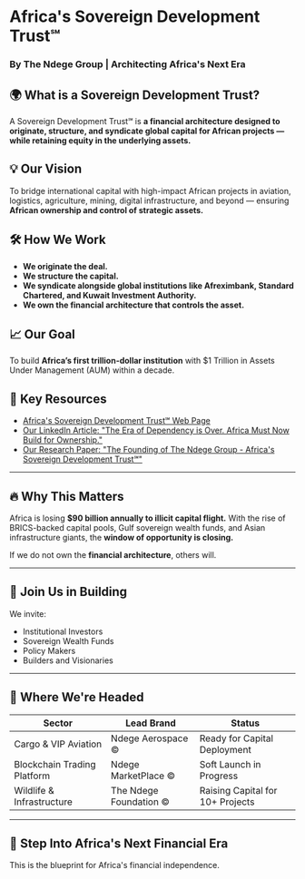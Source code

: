 # Africa's Sovereign Development Trust℠  
### By The Ndege Group | Architecting Africa's Next Era  

## 🌍 What is a Sovereign Development Trust?  
A Sovereign Development Trust℠ is **a financial architecture designed to originate, structure, and syndicate global capital for African projects — while retaining equity in the underlying assets.**  

## 💡 Our Vision  
To bridge international capital with high-impact African projects in aviation, logistics, agriculture, mining, digital infrastructure, and beyond — ensuring **African ownership and control of strategic assets.**  

## 🛠️ How We Work  
- **We originate the deal.**  
- **We structure the capital.**  
- **We syndicate alongside global institutions like Afreximbank, Standard Chartered, and Kuwait Investment Authority.**  
- **We own the financial architecture that controls the asset.**  

## 📈 Our Goal  
To build **Africa’s first trillion-dollar institution** with $1 Trillion in Assets Under Management (AUM) within a decade.  

## 🔗 Key Resources  
- [Africa's Sovereign Development Trust℠ Web Page](https://www.ndege.co.ke/africas-sovereign-development-trust)  
- [Our LinkedIn Article: "The Era of Dependency is Over. Africa Must Now Build for Ownership."](https://www.linkedin.com/pulse/africas-sovereign-development-trust)  
- [Our Research Paper: "The Founding of The Ndege Group - Africa's Sovereign Development Trust℠"](https://www.academia.edu/116572328/Data_Protection_Laws_Judicial_Interpretations_and_Global_Governance_Navigating_the_Modern_Political_Terrain)  

---

## 🔥 Why This Matters  
Africa is losing **$90 billion annually to illicit capital flight.** With the rise of BRICS-backed capital pools, Gulf sovereign wealth funds, and Asian infrastructure giants, the **window of opportunity is closing.**  

If we do not own the **financial architecture**, others will.  

---

## 🤝 Join Us in Building  
We invite:  
- Institutional Investors  
- Sovereign Wealth Funds  
- Policy Makers  
- Builders and Visionaries  

---

## 📍 Where We're Headed  
| Sector                  | Lead Brand                 | Status         |
|----------------|--------------------|--------------------|
| Cargo & VIP Aviation | Ndege Aerospace © | Ready for Capital Deployment |
| Blockchain Trading Platform | Ndege MarketPlace © | Soft Launch in Progress |
| Wildlife & Infrastructure | The Ndege Foundation © | Raising Capital for 10+ Projects |

---

## 👑 Step Into Africa's Next Financial Era 

This is the blueprint for Africa's financial independence.

 
